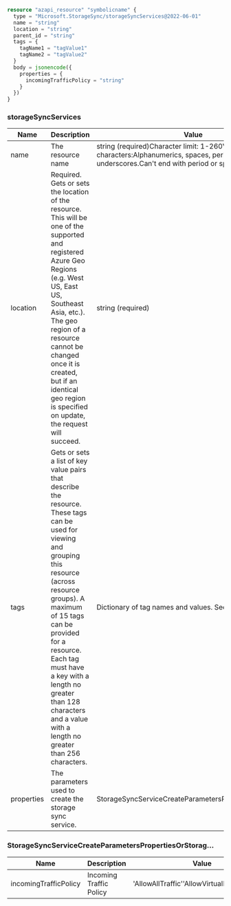 ```terraform
resource "azapi_resource" "symbolicname" {
  type = "Microsoft.StorageSync/storageSyncServices@2022-06-01"
  name = "string"
  location = "string"
  parent_id = "string"
  tags = {
    tagName1 = "tagValue1"
    tagName2 = "tagValue2"
  }
  body = jsonencode({
    properties = {
      incomingTrafficPolicy = "string"
    }
  })
}

```

### storageSyncServices

| Name | Description | Value |
|-|-|-|
| name | The resource name | string (required)Character limit: 1-260Valid characters:Alphanumerics, spaces, periods, hyphens, and underscores.Can't end with period or space. |
| location | Required. Gets or sets the location of the resource. This will be one of the supported and registered Azure Geo Regions (e.g. West US, East US, Southeast Asia, etc.). The geo region of a resource cannot be changed once it is created, but if an identical geo region is specified on update, the request will succeed. | string (required) |
| tags | Gets or sets a list of key value pairs that describe the resource. These tags can be used for viewing and grouping this resource (across resource groups). A maximum of 15 tags can be provided for a resource. Each tag must have a key with a length no greater than 128 characters and a value with a length no greater than 256 characters. | Dictionary of tag names and values. SeeTags in templates |
| properties | The parameters used to create the storage sync service. | StorageSyncServiceCreateParametersPropertiesOrStorag... |


### StorageSyncServiceCreateParametersPropertiesOrStorag...

| Name | Description | Value |
|-|-|-|
| incomingTrafficPolicy | Incoming Traffic Policy | 'AllowAllTraffic''AllowVirtualNetworksOnly' |



